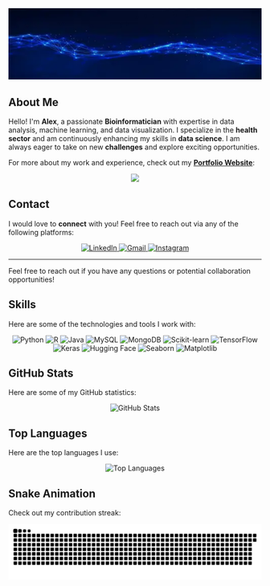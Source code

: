 <div align="center">
    <!-- Header Image (responsive) -->
    <img src="header.webp" alt="Header Image" style="width: 100%; height: auto; max-height: 200px;" />
</div>

## About Me

Hello! I'm **Alex**, a passionate **Bioinformatician** with expertise in data analysis, machine learning, and data visualization. I specialize in the **health sector** and am continuously enhancing my skills in **data science**. I am always eager to take on new **challenges** and explore exciting opportunities.

For more about my work and experience, check out my **[Portfolio Website](https://alexsilvaa9.github.io)**:

<div align="center">
    <!-- Portfolio Link Badge -->
    <a href="https://alexsilvaa9.github.io">
        <img src="https://img.shields.io/badge/Visit%20my-Portfolio-green?style=for-the-badge&logo=appveyor" style="width: 20vw; height: auto;" />
    </a>
</div>

## Contact

I would love to **connect** with you! Feel free to reach out via any of the following platforms:

<div align="center">
    <!-- Social Media Badges -->
    <a href="https://www.linkedin.com/in/alejandro-silva-rodr%C3%ADguez-133293257/" target="_blank">
        <img src="https://img.shields.io/static/v1?message=LinkedIn&logo=linkedin&label=&color=0077B5&logoColor=white&labelColor=&style=for-the-badge" height="33" alt="LinkedIn" />
    </a>
    <a href="mailto:alexsilvaebg9@gmail.com" target="_blank">
        <img src="https://img.shields.io/static/v1?message=Gmail&logo=gmail&label=&color=D14836&logoColor=white&labelColor=&style=for-the-badge" height="33" alt="Gmail" />
    </a>
    <a href="https://www.instagram.com/alexsilvaa_9/" target="_blank">
        <img src="https://img.shields.io/static/v1?message=Instagram&logo=instagram&label=&color=E4405F&logoColor=white&labelColor=&style=for-the-badge" height="33" alt="Instagram" />
    </a>

</div>

---

Feel free to reach out if you have any questions or potential collaboration opportunities!

## Skills

Here are some of the technologies and tools I work with:

<div align="center">
    <!-- Skills Badges -->
    <img src="https://img.shields.io/badge/Python-3776AB?style=for-the-badge&logo=python&logoColor=white" alt="Python" />
    <img src="https://img.shields.io/badge/R-276DC3?style=for-the-badge&logo=r&logoColor=white" alt="R" />
    <img src="https://img.shields.io/badge/Java-007396?style=for-the-badge&logo=java&logoColor=white" alt="Java" />
    <img src="https://img.shields.io/badge/MySQL-4479A1?style=for-the-badge&logo=mysql&logoColor=white" alt="MySQL" />
    <img src="https://img.shields.io/badge/MongoDB-47A248?style=for-the-badge&logo=mongodb&logoColor=white" alt="MongoDB" />
    <img src="https://img.shields.io/badge/Scikit--learn-F7931E?style=for-the-badge&logo=scikit-learn&logoColor=white" alt="Scikit-learn" />
    <img src="https://img.shields.io/badge/TensorFlow-FF6F00?style=for-the-badge&logo=tensorflow&logoColor=white" alt="TensorFlow" />
    <img src="https://img.shields.io/badge/Keras-D00000?style=for-the-badge&logo=keras&logoColor=white" alt="Keras" />
    <img src="https://img.shields.io/badge/Hugging%20Face-000000?style=for-the-badge&logo=huggingface&logoColor=white" alt="Hugging Face" />
    <img src="https://img.shields.io/badge/Seaborn-9E6A6A?style=for-the-badge&logo=seaborn&logoColor=white" alt="Seaborn" />
    <img src="https://img.shields.io/badge/Matplotlib-11557C?style=for-the-badge&logo=matplotlib&logoColor=white" alt="Matplotlib" />

 



  
</div>

## GitHub Stats

Here are some of my GitHub statistics:

<div align="center">
    <!-- GitHub Stats -->
    <img src="https://github-readme-stats.vercel.app/api?username=alexsilvaa9&show_icons=true&theme=dracula" alt="GitHub Stats" />
</div>

## Top Languages

Here are the top languages I use:

<div align="center">
    <!-- Top Languages -->
    <img src="https://github-readme-stats.vercel.app/api/top-langs?username=alexsilvaa9&layout=compact&theme=dracula" alt="Top Languages" />
</div>

## Snake Animation

Check out my contribution streak:

<div align="center">
    <!-- Snake Animation -->
    <img src="https://raw.githubusercontent.com/alexsilvaa9/alexsilvaa9/output/snake.svg" alt="Snake Animation" />
</div>

